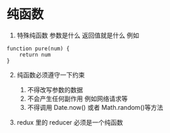 # 纯函数
1. 特殊纯函数 参数是什么 返回值就是什么 例如
```tsx
function pure(num) {
    return num
}
```
2. 纯函数必须遵守一下约束
    1. 不得改写参数的数据 
    2. 不会产生任何副作用 例如网络请求等
    3. 不得调用 Date.now() 或者 Math.random()等方法

3. redux 里的 reducer 必须是一个纯函数
